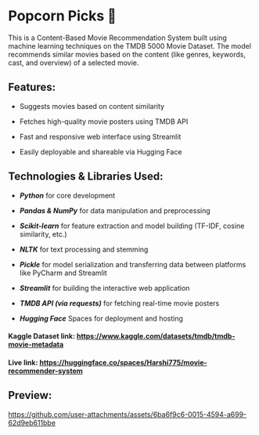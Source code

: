 # Popcorn Picks :popcorn:
This is a Content-Based Movie Recommendation System built using machine learning techniques on the TMDB 5000 Movie Dataset. The model recommends similar movies based on the content (like genres, keywords, cast, and overview) of a selected movie.

## Features:
+ Suggests movies based on content similarity

+ Fetches high-quality movie posters using TMDB API

+ Fast and responsive web interface using Streamlit

+ Easily deployable and shareable via Hugging Face


## Technologies & Libraries Used:
+ ***Python*** for core development

+ ***Pandas & NumPy*** for data manipulation and preprocessing

+ ***Scikit-learn*** for feature extraction and model building (TF-IDF, cosine similarity, etc.)

+ ***NLTK*** for text processing and stemming

+ ***Pickle*** for model serialization and transferring data between platforms like PyCharm and Streamlit

+ ***Streamlit*** for building the interactive web application

+ ***TMDB API (via requests)*** for fetching real-time movie posters

+ ***Hugging Face*** Spaces for deployment and hosting

#### Kaggle Dataset link: https://www.kaggle.com/datasets/tmdb/tmdb-movie-metadata
#### Live link: https://huggingface.co/spaces/Harshi775/movie-recommender-system

## Preview:

https://github.com/user-attachments/assets/6ba6f9c6-0015-4594-a699-62d9eb611bbe
